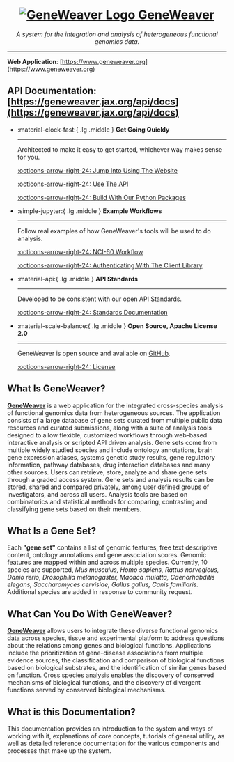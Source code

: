 <a href="https://www.geneweaver.org">
    <h1 align="center">
        <img src="https://geneweaver.org/static/images/GW2-logo.png" alt="GeneWeaver Logo" style="vertical-align: top">
        GeneWeaver
    </h1>
</a>
<p align="center">
    <em>A system for the integration and analysis of heterogeneous functional genomics data.</em>
</p>

---
**Web Application**: 
[https://www.geneweaver.org](https://www.geneweaver.org)

**API Documentation**:
[https://geneweaver.jax.org/api/docs](https://geneweaver.jax.org/api/docs)
---

<div class="grid cards" markdown>

-   :material-clock-fast:{ .lg .middle } __Get Going Quickly__

    ---

    Architected to make it easy to get started, whichever way makes sense for you.

    [:octicons-arrow-right-24: Jump Into Using The Website](getting-started/web-application/)

    [:octicons-arrow-right-24: Use The API](/geneweaver-docs/reference/api-standards/)

    [:octicons-arrow-right-24: Build With Our Python Packages](reference/available-packages/)

-   :simple-jupyter:{ .lg .middle } __Example Workflows__

    ---

    Follow real examples of how GeneWeaver's tools will be used to do analysis.

    [:octicons-arrow-right-24: NCI-60 Workflow](tutorial/nci_60_example_01/)

    [:octicons-arrow-right-24: Authenticating With The Client Library](tutorial/geneweaver_client_login/)

-   :material-api:{ .lg .middle } __API Standards__

    ---

    Developed to be consistent with our open API Standards.

    [:octicons-arrow-right-24: Standards Documentation](reference/api-standards/)

-   :material-scale-balance:{ .lg .middle } __Open Source, Apache License 2.0__

    ---

    GeneWeaver is open source and available on [GitHub](https://github.com/orgs/TheJacksonLaboratory/repositories?q=geneweaver).

    [:octicons-arrow-right-24: License](https://github.com/TheJacksonLaboratory/geneweaver-docs/blob/main/LICENSE)

</div>


## What Is GeneWeaver?
**[GeneWeaver](http://www.geneweaver.org)** is a web application for the integrated
cross-species analysis of functional genomics data from heterogeneous sources. The
application consists of a large database of gene sets curated from multiple public data
resources and curated submissions, along with a suite of analysis tools designed to
allow flexible, customized workflows through web-based interactive analysis or scripted
API driven analysis. Gene sets come from multiple widely studied species and include
ontology annotations, brain gene expression atlases, systems genetic study results, gene
regulatory information, pathway databases, drug interaction databases and many other
sources. Users can retrieve, store, analyze and share gene sets through a graded access
system. Gene sets and analysis results can be stored, shared and compared privately,
among user defined groups of investigators, and across all users. Analysis tools are
based on combinatorics and statistical methods for comparing, contrasting and
classifying gene sets based on their members.

## What Is a Gene Set?
Each **"gene set"** contains a list of genomic features, free text descriptive content,
ontology annotations and gene association scores. Genomic features are mapped within and
across multiple species. Currently, 10 species are supported, *Mus musculus, Homo
sapiens, Rattus norvegicus, Danio rerio, Drosophilia melanogaster, Macaca mulatta,
Caenorhabditis elegans, Saccharomyces cervisiae, Gallus gallus, Canis familiaris.*
Additional species are added in response to community request.

## What Can You Do With GeneWeaver?
**[GeneWeaver](http://www.geneweaver.org)** allows users to integrate these diverse
functional genomics data across species, tissue and experimental platform to address
questions about the relations among genes and biological functions. Applications include
the prioritization of gene-disease associations from multiple evidence sources, the
classification and comparison of biological functions based on biological substrates,
and the identification of similar genes based on function. Cross species analysis
enables the discovery of conserved mechanisms of biological functions, and the discovery
of divergent functions served by conserved biological mechanisms. 

## What is this Documentation?
This documentation provides an introduction to the system and ways of
working with it, explanations of core concepts, tutorials of general utility,
as well as detailed reference documentation for the various components and processes
that make up the system.
